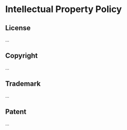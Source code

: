 Intellectual Property Policy
============================

License
-------

...

Copyright
---------

...

Trademark
---------

...

Patent
------

...

